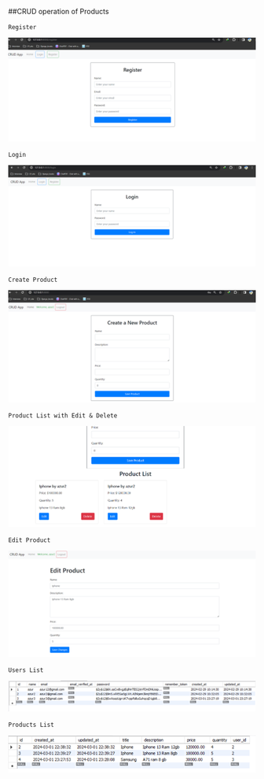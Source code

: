 ##CRUD operation of Products

`Register`

![1](https://github.com/Zayed-Rahat/crudProductLaravel/blob/main/UI_SS/Register.png)

`Login`

![2](https://github.com/Zayed-Rahat/crudProductLaravel/blob/main/UI_SS/Login.png)

`Create Product`

![3](https://github.com/Zayed-Rahat/crudProductLaravel/blob/main/UI_SS/Create.png)

`Product List with Edit & Delete`

![4](https://github.com/Zayed-Rahat/crudProductLaravel/blob/main/UI_SS/ProductList.png)

`Edit Product`

![5](https://github.com/Zayed-Rahat/crudProductLaravel/blob/main/UI_SS/editProduct.png)

`Users List`

![6](https://github.com/Zayed-Rahat/crudProductLaravel/blob/main/UI_SS/userDB.png)

`Products List`

![7](https://github.com/Zayed-Rahat/crudProductLaravel/blob/main/UI_SS/productDB.png)

